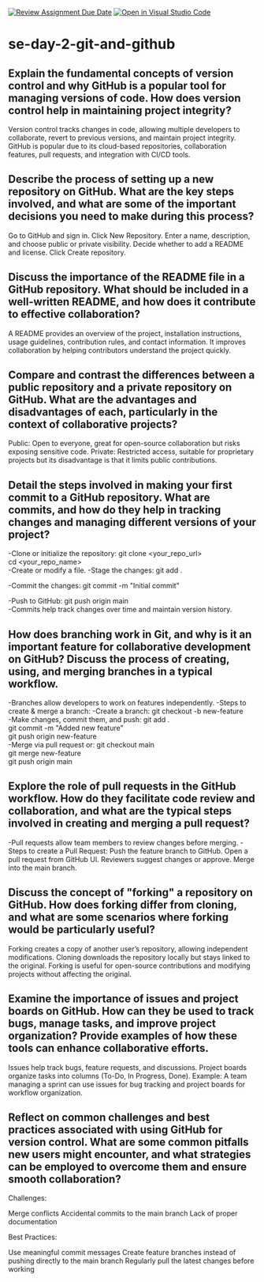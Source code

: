 [![Review Assignment Due Date](https://classroom.github.com/assets/deadline-readme-button-22041afd0340ce965d47ae6ef1cefeee28c7c493a6346c4f15d667ab976d596c.svg)](https://classroom.github.com/a/8wgCKhpZ)
[![Open in Visual Studio Code](https://classroom.github.com/assets/open-in-vscode-2e0aaae1b6195c2367325f4f02e2d04e9abb55f0b24a779b69b11b9e10269abc.svg)](https://classroom.github.com/online_ide?assignment_repo_id=18408370&assignment_repo_type=AssignmentRepo)
# se-day-2-git-and-github
## Explain the fundamental concepts of version control and why GitHub is a popular tool for managing versions of code. How does version control help in maintaining project integrity?
Version control tracks changes in code, allowing multiple developers to collaborate, revert to previous versions, and maintain project integrity.
GitHub is popular due to its cloud-based repositories, collaboration features, pull requests, and integration with CI/CD tools.

## Describe the process of setting up a new repository on GitHub. What are the key steps involved, and what are some of the important decisions you need to make during this process?
Go to GitHub and sign in.
Click New Repository.
Enter a name, description, and choose public or private visibility.
Decide whether to add a README and license.
Click Create repository.

## Discuss the importance of the README file in a GitHub repository. What should be included in a well-written README, and how does it contribute to effective collaboration?
A README provides an overview of the project, installation instructions, usage guidelines, contribution rules, and contact information.
It improves collaboration by helping contributors understand the project quickly.

## Compare and contrast the differences between a public repository and a private repository on GitHub. What are the advantages and disadvantages of each, particularly in the context of collaborative projects?
Public: Open to everyone, great for open-source collaboration but risks exposing sensitive code.
Private: Restricted access, suitable for proprietary projects but its disadvantage is that it limits public contributions.

## Detail the steps involved in making your first commit to a GitHub repository. What are commits, and how do they help in tracking changes and managing different versions of your project?

-Clone or initialize the repository:
git clone <your_repo_url>  
cd <your_repo_name>  
-Create or modify a file.
-Stage the changes:
git add . 

-Commit the changes:
git commit -m "Initial commit"  

-Push to GitHub:
git push origin main  
-Commits help track changes over time and maintain version history.

## How does branching work in Git, and why is it an important feature for collaborative development on GitHub? Discuss the process of creating, using, and merging branches in a typical workflow.
-Branches allow developers to work on features independently.
-Steps to create & merge a branch:
-Create a branch:
git checkout -b new-feature  
-Make changes, commit them, and push:
git add .  
git commit -m "Added new feature"  
git push origin new-feature  
-Merge via pull request or:
git checkout main  
git merge new-feature  
git push origin main  

## Explore the role of pull requests in the GitHub workflow. How do they facilitate code review and collaboration, and what are the typical steps involved in creating and merging a pull request?
-Pull requests allow team members to review changes before merging.
-Steps to create a Pull Request:
Push the feature branch to GitHub.
Open a pull request from GitHub UI.
Reviewers suggest changes or approve.
Merge into the main branch.

## Discuss the concept of "forking" a repository on GitHub. How does forking differ from cloning, and what are some scenarios where forking would be particularly useful?
Forking creates a copy of another user’s repository, allowing independent modifications.
Cloning downloads the repository locally but stays linked to the original.
Forking is useful for open-source contributions and modifying projects without affecting the original.

## Examine the importance of issues and project boards on GitHub. How can they be used to track bugs, manage tasks, and improve project organization? Provide examples of how these tools can enhance collaborative efforts.
Issues help track bugs, feature requests, and discussions.
Project boards organize tasks into columns (To-Do, In Progress, Done).
Example: A team managing a sprint can use issues for bug tracking and project boards for workflow organization.

## Reflect on common challenges and best practices associated with using GitHub for version control. What are some common pitfalls new users might encounter, and what strategies can be employed to overcome them and ensure smooth collaboration?
Challenges:

Merge conflicts
Accidental commits to the main branch
Lack of proper documentation

Best Practices:

Use meaningful commit messages
Create feature branches instead of pushing directly to the main branch
Regularly pull the latest changes before working
